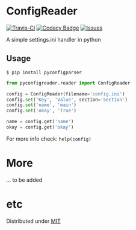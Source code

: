 # ConfigReader

[![Travis-CI](https://img.shields.io/travis/giantas/daterelate.svg?maxAge=2592000)](https://travis-ci.org/giantas/daterelate)
[![Codacy Badge](https://api.codacy.com/project/badge/Coverage/a5b7006d480e4a0691586c2e86e277c5)](https://www.codacy.com/app/giantas/pyconfigreader?utm_source=github.com&utm_medium=referral&utm_content=giantas/pyconfigreader&utm_campaign=Badge_Coverage)
[![Issues](https://img.shields.io/github/issues-raw/giantas/daterelate/website.svg)](https://github.com/giantas/daterelate/issues)

A simple settings.ini handler in python

## Usage

```
$ pip install pyconfigparser
```

```python
from pyconfigreader.reader import ConfigReader

config = ConfigReader(filename='config.ini')
config.set('Key', 'Value', section='Section')
config.set('name', 'main')
config.set('okay', 'True')

name = config.get('name')
okay = config.get('okay')
```
For more info check: `help(config)`

# More
... to be added

# etc
Distributed under [MIT](LICENSE)
